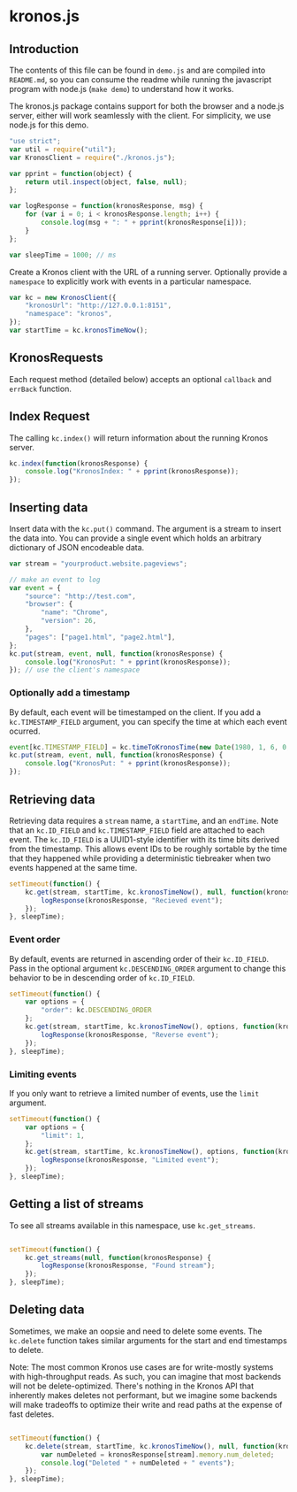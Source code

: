 # kronos.js

## Introduction
The contents of this file can be found in `demo.js` and are compiled
into `README.md`, so you can consume the readme while running the
javascript program with node.js (`make demo`) to understand how it works.

The kronos.js package contains support for both the browser and a node.js server, either will work seamlessly with the client. For simplicity, we use node.js for this demo.
```javascript
"use strict";
var util = require("util");
var KronosClient = require("./kronos.js");

var pprint = function(object) {
    return util.inspect(object, false, null);
};

var logResponse = function(kronosResponse, msg) {
    for (var i = 0; i < kronosResponse.length; i++) {
        console.log(msg + ": " + pprint(kronosResponse[i]));
    }
};

var sleepTime = 1000; // ms
```
Create a Kronos client with the URL of a running server. Optionally
provide a `namespace` to explicitly work with events in a particular namespace.
```javascript
var kc = new KronosClient({
    "kronosUrl": "http://127.0.0.1:8151",
    "namespace": "kronos",
});
var startTime = kc.kronosTimeNow();

```
## KronosRequests
  Each request method (detailed below) accepts an optional `callback` and `errBack` function.
## Index Request
The calling `kc.index()` will return information about the running Kronos server.
```javascript
kc.index(function(kronosResponse) {
    console.log("KronosIndex: " + pprint(kronosResponse));
});
```
## Inserting data
Insert data with the `kc.put()` command. The argument is a stream to
insert the data into. You can provide a single event which holds an
arbitrary dictionary of JSON encodeable data.
```javascript
var stream = "yourproduct.website.pageviews";

// make an event to log
var event = {
    "source": "http://test.com",
    "browser": {
        "name": "Chrome",
        "version": 26,
    },
    "pages": ["page1.html", "page2.html"],
};
kc.put(stream, event, null, function(kronosResponse) {
    console.log("KronosPut: " + pprint(kronosResponse));
}); // use the client's namespace
```
### Optionally add a timestamp
By default, each event will be timestamped on the client. If you add
a `kc.TIMESTAMP_FIELD` argument, you can specify the time at which each
event ocurred.
```javascript
event[kc.TIMESTAMP_FIELD] = kc.timeToKronosTime(new Date(1980, 1, 6, 0, 0, 0, 0));
kc.put(stream, event, null, function(kronosResponse) {
    console.log("KronosPut: " + pprint(kronosResponse));
});
```
## Retrieving data
Retrieving data requires a `stream` name, a `startTime`, and an `endTime`.
Note that an `kc.ID_FIELD` and `kc.TIMESTAMP_FIELD` field are
attached to each event. The `kc.ID_FIELD` is a UUID1-style identifier
with its time bits derived from the timestamp. This allows event IDs
to be roughly sortable by the time that they happened while providing
a deterministic tiebreaker when two events happened at the same time.
```javascript
setTimeout(function() {
    kc.get(stream, startTime, kc.kronosTimeNow(), null, function(kronosResponse) {
        logResponse(kronosResponse, "Recieved event");
    });
}, sleepTime);
```
### Event order
By default, events are returned in ascending order of their
`kc.ID_FIELD`. Pass in the optional argument `kc.DESCENDING_ORDER` argument to
change this behavior to be in descending order of `kc.ID_FIELD`.
```javascript
setTimeout(function() {
    var options = {
        "order": kc.DESCENDING_ORDER
    };
    kc.get(stream, startTime, kc.kronosTimeNow(), options, function(kronosResponse) {
        logResponse(kronosResponse, "Reverse event");
    });
}, sleepTime);
```
### Limiting events
If you only want to retrieve a limited number of events, use the
`limit` argument.
```javascript
setTimeout(function() {
    var options = {
        "limit": 1,
    };
    kc.get(stream, startTime, kc.kronosTimeNow(), options, function(kronosResponse) {
        logResponse(kronosResponse, "Limited event");
    });
}, sleepTime);
```
   ## Getting a list of streams
   To see all streams available in this namespace, use `kc.get_streams`.
```javascript

setTimeout(function() {
    kc.get_streams(null, function(kronosResponse) {
        logResponse(kronosResponse, "Found stream");
    });
}, sleepTime);
```
   ## Deleting data
   Sometimes, we make an oopsie and need to delete some events.  The
   `kc.delete` function takes similar arguments for the start and end
   timestamps to delete.

   Note: The most common Kronos use cases are for write-mostly systems
   with high-throughput reads.  As such, you can imagine that most
   backends will not be delete-optimized.  There's nothing in the Kronos
   API that inherently makes deletes not performant, but we imagine some
   backends will make tradeoffs to optimize their write and read paths at
   the expense of fast deletes.
```javascript

setTimeout(function() {
    kc.delete(stream, startTime, kc.kronosTimeNow(), null, function(kronosResponse) {
        var numDeleted = kronosResponse[stream].memory.num_deleted;
        console.log("Deleted " + numDeleted + " events");
    });
}, sleepTime);
```
